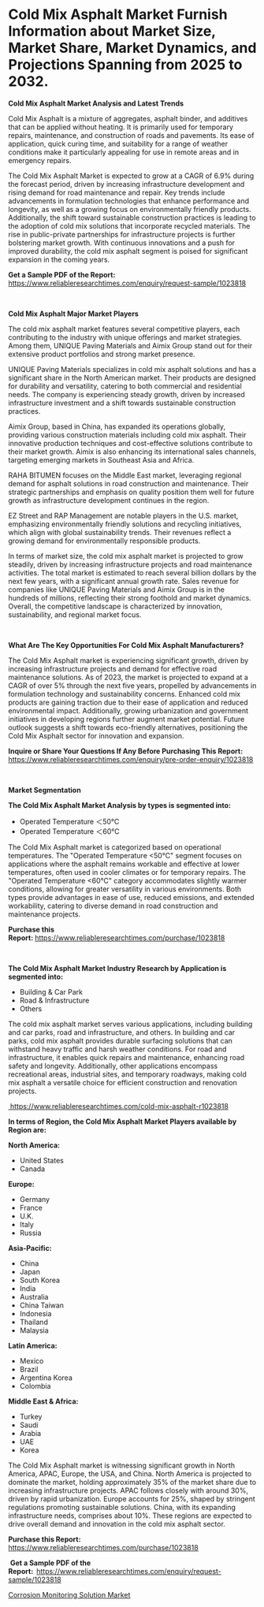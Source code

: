 <p><h1>Cold Mix Asphalt Market Furnish Information about Market Size, Market Share, Market Dynamics, and Projections Spanning from 2025 to 2032.</h1></p><p><strong>Cold Mix Asphalt Market Analysis and Latest Trends</strong></p>
<p><p>Cold Mix Asphalt is a mixture of aggregates, asphalt binder, and additives that can be applied without heating. It is primarily used for temporary repairs, maintenance, and construction of roads and pavements. Its ease of application, quick curing time, and suitability for a range of weather conditions make it particularly appealing for use in remote areas and in emergency repairs.</p><p>The Cold Mix Asphalt Market is expected to grow at a CAGR of 6.9% during the forecast period, driven by increasing infrastructure development and rising demand for road maintenance and repair. Key trends include advancements in formulation technologies that enhance performance and longevity, as well as a growing focus on environmentally friendly products. Additionally, the shift toward sustainable construction practices is leading to the adoption of cold mix solutions that incorporate recycled materials. The rise in public-private partnerships for infrastructure projects is further bolstering market growth. With continuous innovations and a push for improved durability, the cold mix asphalt segment is poised for significant expansion in the coming years.</p></p>
<p><strong>Get a Sample PDF of the Report:&nbsp;</strong> <a href="https://www.reliableresearchtimes.com/enquiry/request-sample/1023818?utm_campaign=3215&utm_medium=2&utm_source=Github&utm_content=ia&utm_term=05032025&utm_id=cold-mix-asphalt">https://www.reliableresearchtimes.com/enquiry/request-sample/1023818</a></p>
<p>&nbsp;</p>
<p><strong>Cold Mix Asphalt Major Market Players</strong></p>
<p><p>The cold mix asphalt market features several competitive players, each contributing to the industry with unique offerings and market strategies. Among them, UNIQUE Paving Materials and Aimix Group stand out for their extensive product portfolios and strong market presence. </p><p>UNIQUE Paving Materials specializes in cold mix asphalt solutions and has a significant share in the North American market. Their products are designed for durability and versatility, catering to both commercial and residential needs. The company is experiencing steady growth, driven by increased infrastructure investment and a shift towards sustainable construction practices. </p><p>Aimix Group, based in China, has expanded its operations globally, providing various construction materials including cold mix asphalt. Their innovative production techniques and cost-effective solutions contribute to their market growth. Aimix is also enhancing its international sales channels, targeting emerging markets in Southeast Asia and Africa.</p><p>RAHA BITUMEN focuses on the Middle East market, leveraging regional demand for asphalt solutions in road construction and maintenance. Their strategic partnerships and emphasis on quality position them well for future growth as infrastructure development continues in the region.</p><p>EZ Street and RAP Management are notable players in the U.S. market, emphasizing environmentally friendly solutions and recycling initiatives, which align with global sustainability trends. Their revenues reflect a growing demand for environmentally responsible products.</p><p>In terms of market size, the cold mix asphalt market is projected to grow steadily, driven by increasing infrastructure projects and road maintenance activities. The total market is estimated to reach several billion dollars by the next few years, with a significant annual growth rate. Sales revenue for companies like UNIQUE Paving Materials and Aimix Group is in the hundreds of millions, reflecting their strong foothold and market dynamics. Overall, the competitive landscape is characterized by innovation, sustainability, and regional market focus.</p></p>
<p>&nbsp;</p>
<p><strong>What Are The Key Opportunities For Cold Mix Asphalt Manufacturers?</strong></p>
<p><p>The Cold Mix Asphalt market is experiencing significant growth, driven by increasing infrastructure projects and demand for effective road maintenance solutions. As of 2023, the market is projected to expand at a CAGR of over 5% through the next five years, propelled by advancements in formulation technology and sustainability concerns. Enhanced cold mix products are gaining traction due to their ease of application and reduced environmental impact. Additionally, growing urbanization and government initiatives in developing regions further augment market potential. Future outlook suggests a shift towards eco-friendly alternatives, positioning the Cold Mix Asphalt sector for innovation and expansion.</p></p>
<p><strong>Inquire or Share Your Questions If Any Before Purchasing This Report:</strong> <a href="https://www.reliableresearchtimes.com/enquiry/pre-order-enquiry/1023818?utm_campaign=3215&utm_medium=2&utm_source=Github&utm_content=ia&utm_term=05032025&utm_id=cold-mix-asphalt">https://www.reliableresearchtimes.com/enquiry/pre-order-enquiry/1023818</a></p>
<p>&nbsp;</p>
<p><strong>Market Segmentation</strong></p>
<p><strong>The Cold Mix Asphalt Market Analysis by types is segmented into:</strong></p>
<p><ul><li>Operated Temperature ＜50℃</li><li>Operated Temperature ＜60℃</li></ul></p>
<p><p>The Cold Mix Asphalt market is categorized based on operational temperatures. The "Operated Temperature <50℃" segment focuses on applications where the asphalt remains workable and effective at lower temperatures, often used in cooler climates or for temporary repairs. The "Operated Temperature <60℃" category accommodates slightly warmer conditions, allowing for greater versatility in various environments. Both types provide advantages in ease of use, reduced emissions, and extended workability, catering to diverse demand in road construction and maintenance projects.</p></p>
<p><strong>Purchase this Report:&nbsp;</strong><a href="https://www.reliableresearchtimes.com/purchase/1023818?utm_campaign=3215&utm_medium=2&utm_source=Github&utm_content=ia&utm_term=05032025&utm_id=cold-mix-asphalt">https://www.reliableresearchtimes.com/purchase/1023818</a></p>
<p>&nbsp;</p>
<p><strong>The Cold Mix Asphalt Market Industry Research by Application is segmented into:</strong></p>
<p><ul><li>Building & Car Park</li><li>Road & Infrastructure</li><li>Others</li></ul></p>
<p><p>The cold mix asphalt market serves various applications, including building and car parks, road and infrastructure, and others. In building and car parks, cold mix asphalt provides durable surfacing solutions that can withstand heavy traffic and harsh weather conditions. For road and infrastructure, it enables quick repairs and maintenance, enhancing road safety and longevity. Additionally, other applications encompass recreational areas, industrial sites, and temporary roadways, making cold mix asphalt a versatile choice for efficient construction and renovation projects.</p></p>
<p><a href="https://www.reliableresearchtimes.com/cold-mix-asphalt-r1023818?utm_campaign=3215&utm_medium=2&utm_source=Github&utm_content=ia&utm_term=05032025&utm_id=cold-mix-asphalt">&nbsp;https://www.reliableresearchtimes.com/cold-mix-asphalt-r1023818</a></p>
<p><strong>In terms of Region, the Cold Mix Asphalt Market Players available by Region are:</strong></p>
<p>
    <p> <strong> North America: </strong>
        <ul>
            <li>United States</li>
            <li>Canada</li>
        </ul>
        </p> 
    <p> <strong> Europe: </strong>
        <ul>
            <li>Germany</li>
            <li>France</li>
            <li>U.K.</li>
            <li>Italy</li>
            <li>Russia</li>
        </ul>
        </p> 
    <p> <strong> Asia-Pacific: </strong>
        <ul>
            <li>China</li>
            <li>Japan</li>
            <li>South Korea</li>
            <li>India</li>
            <li>Australia</li>
            <li>China Taiwan</li>
            <li>Indonesia</li>
            <li>Thailand</li>
            <li>Malaysia</li>
        </ul>
        </p> 
    <p> <strong> Latin America: </strong>
        <ul>
            <li>Mexico</li>
            <li>Brazil</li>
            <li>Argentina Korea</li>
            <li>Colombia</li>
        </ul>
        </p> 
    <p> <strong> Middle East & Africa: </strong>
        <ul>
            <li>Turkey</li>
            <li>Saudi</li>
            <li>Arabia</li>
            <li>UAE</li>
            <li>Korea</li>
        </ul>
    </p>
    </p>
<p><p>The Cold Mix Asphalt market is witnessing significant growth in North America, APAC, Europe, the USA, and China. North America is projected to dominate the market, holding approximately 35% of the market share due to increasing infrastructure projects. APAC follows closely with around 30%, driven by rapid urbanization. Europe accounts for 25%, shaped by stringent regulations promoting sustainable solutions. China, with its expanding infrastructure needs, comprises about 10%. These regions are expected to drive overall demand and innovation in the cold mix asphalt sector.</p></p>
<p><strong>Purchase this Report: </strong><a href="https://www.reliableresearchtimes.com/purchase/1023818?utm_campaign=3215&utm_medium=2&utm_source=Github&utm_content=ia&utm_term=05032025&utm_id=cold-mix-asphalt">https://www.reliableresearchtimes.com/purchase/1023818</a></p>
<p>&nbsp;<strong>Get a Sample PDF of the Report:&nbsp;&nbsp;</strong><a href="https://www.reliableresearchtimes.com/enquiry/request-sample/1023818?utm_campaign=3215&utm_medium=2&utm_source=Github&utm_content=ia&utm_term=05032025&utm_id=cold-mix-asphalt">https://www.reliableresearchtimes.com/enquiry/request-sample/1023818</a></p>
<p><strong></strong></p>
<p><p><a href="https://github.com/balapopepi/Market-Research-Report-List-1/blob/main/corrosion-monitoring-solution-market.md?utm_campaign=3215&utm_medium=2&utm_source=Github&utm_content=ia&utm_term=05032025&utm_id=cold-mix-asphalt">Corrosion Monitoring Solution Market</a></p></p>